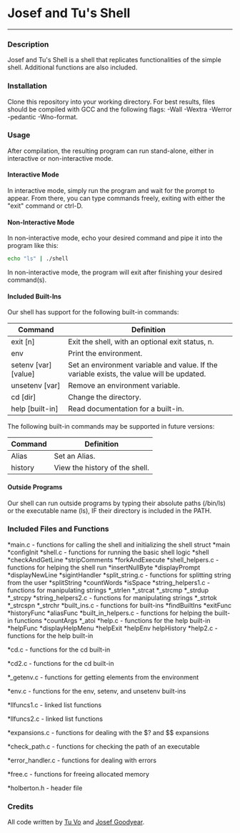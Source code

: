 # Josef and Tu's Shell
***
### Description
Josef and Tu's Shell is a shell that replicates functionalities of the simple shell. Additional functions are also included.

### Installation
Clone this repository into your working directory. For best results, files should be compiled with GCC and the following flags: -Wall -Wextra -Werror -pedantic -Wno-format.

### Usage
After compilation, the resulting program can run stand-alone, either in interactive or non-interactive mode.

#### Interactive Mode
In interactive mode, simply run the program and wait for the prompt to appear. From there, you can type commands freely, exiting with either the "exit" command or ctrl-D.

#### Non-Interactive Mode
In non-interactive mode, echo your desired command and pipe it into the program like this:
```sh
echo "ls" | ./shell
```
In non-interactive mode, the program will exit after finishing your desired command(s).

#### Included Built-Ins
Our shell has support for the following built-in commands:

Command | Definition
--------|---------------
exit [n] | Exit the shell, with an optional exit status, n.
env      | Print the environment.
setenv [var] [value] | Set an environment variable and value. If the variable exists, the value will be updated.
unsetenv [var] | Remove an environment variable.
cd [dir] | Change the directory.
help [built-in] | Read documentation for a built-in.

The following built-in commands may be supported in future versions:

Command | Definition
--------|---------------
Alias   | Set an Alias.
history | View the history of the shell.


#### Outside Programs
Our shell can run outside programs by typing their absolute paths (/bin/ls) or the executable name (ls), IF their directory is included in the PATH.

### Included Files and Functions
*main.c - functions for calling the shell and initializing the shell struct
  *main
  *configInit
*shell.c - functions for running the basic shell logic
  *shell
  *checkAndGetLine
  *stripComments
  *forkAndExecute
*shell_helpers.c - functions for helping the shell run
  *insertNullByte
  *displayPrompt
  *displayNewLine
  *sigintHandler
*split_string.c - functions for splitting string from the user
  *splitString
  *countWords
  *isSpace
*string_helpers1.c - functions for manipulating strings
  *_strlen
  *_strcat
  *_strcmp
  *_strdup
  *_strcpy
*string_helpers2.c - functions for manipulating strings
  *_strtok
  *_strcspn
  *_strchr
*built_ins.c - functions for built-ins
  *findBuiltIns
  *exitFunc
  *historyFunc
  *aliasFunc
*built_in_helpers.c - functions for helping the built-in functions
  *countArgs
  *_atoi
*help.c - functions for the help built-in
  *helpFunc
  *displayHelpMenu
  *helpExit
  *helpEnv
  helpHistory
*help2.c - functions for the help built-in

*cd.c - functions for the cd built-in

*cd2.c - functions for the cd built-in

*_getenv.c - functions for getting elements from the environment

*env.c - functions for the env, setenv, and unsetenv built-ins

*llfuncs1.c - linked list functions

*llfuncs2.c - linked list functions

*expansions.c - functions for dealing with the $? and $$ expansions

*check_path.c - functions for checking the path of an executable

*error_handler.c - functions for dealing with errors

*free.c - functions for freeing allocated memory

*holberton.h - header file


### Credits
All code written by [Tu Vo](https://github.com/tuvo1106) and [Josef Goodyear](https://github.com/JosefGoodyear).

